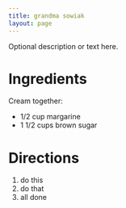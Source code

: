 ```yaml
---
title: grandma sowiak 
layout: page
---
```


Optional description or text here.

# Ingredients

Cream together:
* 1/2 cup margarine
* 1 1/2 cups brown sugar

# Directions

1.  do this
1.  do that
1.  all done
